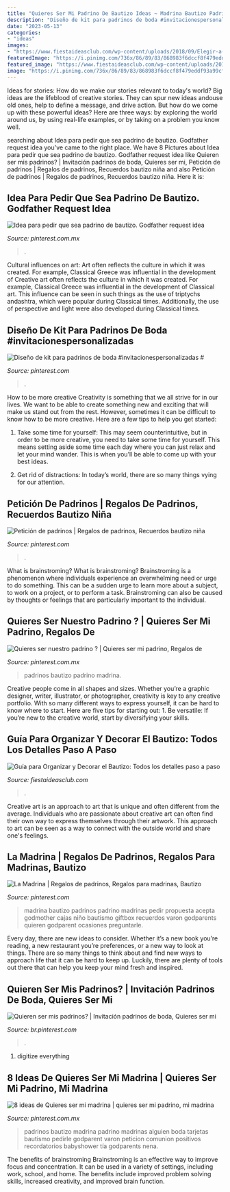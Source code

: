 ```yaml
---
title: "Quieres Ser Mi Padrino De Bautizo Ideas ~ Madrina Bautizo Padrinos Padrino Madrinas Pedir Propuesta Acepta Godmother Cajas Niño Bautismo Giftbox Recuerdos Varon Godparents Quieren Godparent Ocasiones Preguntarle"
description: "Diseño de kit para padrinos de boda #invitacionespersonalizadas #"
date: "2023-05-13"
categories:
- "ideas"
images:
- "https://www.fiestaideasclub.com/wp-content/uploads/2018/09/Elegir-a-los-padrinos-bautizo.jpg"
featuredImage: "https://i.pinimg.com/736x/86/89/83/868983f6dccf8f479eddf93a99cf2b48.jpg"
featured_image: "https://www.fiestaideasclub.com/wp-content/uploads/2018/09/Elegir-a-los-padrinos-bautizo.jpg"
image: "https://i.pinimg.com/736x/86/89/83/868983f6dccf8f479eddf93a99cf2b48.jpg"
---
```



Ideas for stories: How do we make our stories relevant to today's world?
Big ideas are the lifeblood of creative stories. They can spur new ideas andouse old ones, help to define a message, and drive action. But how do we come up with these powerful ideas? Here are three ways: by exploring the world around us, by using real-life examples, or by taking on a problem you know well.

	

		
searching about Idea para pedir que sea padrino de bautizo. Godfather request idea you've came to the right place. We have 8 Pictures about Idea para pedir que sea padrino de bautizo. Godfather request idea like Quieren ser mis padrinos? | Invitación padrinos de boda, Quieres ser mi, Petición de padrinos | Regalos de padrinos, Recuerdos bautizo niña and also Petición de padrinos | Regalos de padrinos, Recuerdos bautizo niña. Here it is:
		
    
## Idea Para Pedir Que Sea Padrino De Bautizo. Godfather Request Idea

<img loading=lazy src="https://i.pinimg.com/236x/d0/35/64/d03564138dc45980d338884c710418a0.jpg?nii=t" onerror="this.onerror=null;this.src='https://tse4.mm.bing.net/th?id=OIP.cqCMmao1K5eX7NMNG_DXjwAAAA&amp;pid=15.1';" alt="Idea para pedir que sea padrino de bautizo. Godfather request idea">

_Source: pinterest.com.mx_

>. 

	

Cultural influences on art: Art often reflects the culture in which it was created. For example, Classical Greece was influential in the development of
Creative art often reflects the culture in which it was created. For example, Classical Greece was influential in the development of Classical art. This influence can be seen in such things as the use of triptychs andashtra, which were popular during Classical times. Additionally, the use of perspective and light were also developed during Classical times.

    
## Diseño De Kit Para Padrinos De Boda #invitacionespersonalizadas #

<img loading=lazy src="https://i.pinimg.com/originals/b6/98/89/b69889f7e8e169ea97569fb767faa647.jpg" onerror="this.onerror=null;this.src='https://tse1.mm.bing.net/th?id=OIP.YTPVbKetxU9HFI75xeVlsgHaFj&amp;pid=15.1';" alt="Diseño de kit para padrinos de boda #invitacionespersonalizadas #">

_Source: pinterest.com_

>. 

	

How to be more creative
Creativity is something that we all strive for in our lives. We want to be able to create something new and exciting that will make us stand out from the rest. However, sometimes it can be difficult to know how to be more creative. Here are a few tips to help you get started:
1. Take some time for yourself: This may seem counterintuitive, but in order to be more creative, you need to take some time for yourself. This means setting aside some time each day where you can just relax and let your mind wander. This is when you’ll be able to come up with your best ideas.

2. Get rid of distractions: In today’s world, there are so many things vying for our attention.

    
## Petición De Padrinos | Regalos De Padrinos, Recuerdos Bautizo Niña

<img loading=lazy src="https://i.pinimg.com/originals/6b/2e/d8/6b2ed87ddb6becdb94ed3c0bcafb5ad9.jpg" onerror="this.onerror=null;this.src='https://tse3.mm.bing.net/th?id=OIP.34orUa40WVUFQTHxx-TMNAHaKB&amp;pid=15.1';" alt="Petición de padrinos | Regalos de padrinos, Recuerdos bautizo niña">

_Source: pinterest.com_

>. 

	

What is brainstroming?
What is brainstroming? Brainstroming is a phenomenon where individuals experience an overwhelming need or urge to do something. This can be a sudden urge to learn more about a subject, to work on a project, or to perform a task. Brainstroming can also be caused by thoughts or feelings that are particularly important to the individual.

    
## Quieres Ser Nuestro Padrino ? | Quieres Ser Mi Padrino, Regalos De

<img loading=lazy src="https://i.pinimg.com/736x/86/89/83/868983f6dccf8f479eddf93a99cf2b48.jpg" onerror="this.onerror=null;this.src='https://tse4.mm.bing.net/th?id=OIP.w-l8A7vw7IDlbt2RbX6Q4QHaFj&amp;pid=15.1';" alt="Quieres ser nuestro padrino ? | Quieres ser mi padrino, Regalos de">

_Source: pinterest.com.mx_

>padrinos bautizo padrino madrina. 

	

Creative people come in all shapes and sizes. Whether you’re a graphic designer, writer, illustrator, or photographer, creativity is key to any creative portfolio. With so many different ways to express yourself, it can be hard to know where to start. Here are five tips for starting out: 1. Be versatile: If you’re new to the creative world, start by diversifying your skills.

    
## Guía Para Organizar Y Decorar El Bautizo: Todos Los Detalles Paso A Paso

<img loading=lazy src="https://www.fiestaideasclub.com/wp-content/uploads/2018/09/Elegir-a-los-padrinos-bautizo.jpg" onerror="this.onerror=null;this.src='https://tse1.mm.bing.net/th?id=OIP.M9yIVPKfdlLY36vidLmOgAHaJ4&amp;pid=15.1';" alt="Guía para Organizar y Decorar el Bautizo: Todos los detalles paso a paso">

_Source: fiestaideasclub.com_

>. 

	

Creative art is an approach to art that is unique and often different from the average. Individuals who are passionate about creative art can often find their own way to express themselves through their artwork. This approach to art can be seen as a way to connect with the outside world and share one's feelings.

    
## La Madrina | Regalos De Padrinos, Regalos Para Madrinas, Bautizo

<img loading=lazy src="https://i.pinimg.com/originals/68/f3/56/68f35601be9cf0cff977113c9a36d25f.jpg" onerror="this.onerror=null;this.src='https://tse1.mm.bing.net/th?id=OIP.5CSLKzoNbrKraMQ1rnF_JwHaFG&amp;pid=15.1';" alt="La Madrina | Regalos de padrinos, Regalos para madrinas, Bautizo">

_Source: pinterest.com_

>madrina bautizo padrinos padrino madrinas pedir propuesta acepta godmother cajas niño bautismo giftbox recuerdos varon godparents quieren godparent ocasiones preguntarle. 

	

Every day, there are new ideas to consider. Whether it’s a new book you’re reading, a new restaurant you’re preferences, or a new way to look at things. There are so many things to think about and find new ways to approach life that it can be hard to keep up. Luckily, there are plenty of tools out there that can help you keep your mind fresh and inspired.

    
## Quieren Ser Mis Padrinos? | Invitación Padrinos De Boda, Quieres Ser Mi

<img loading=lazy src="https://i.pinimg.com/736x/ee/21/e0/ee21e06860683d586666bbb54f595ce0.jpg" onerror="this.onerror=null;this.src='https://tse1.mm.bing.net/th?id=OIP.eDdNN5xYfcnDZy5rppW9cQHaJ4&amp;pid=15.1';" alt="Quieren ser mis padrinos? | Invitación padrinos de boda, Quieres ser mi">

_Source: br.pinterest.com_

>. 

	

1. digitize everything

    
## 8 Ideas De Quieres Ser Mi Madrina | Quieres Ser Mi Padrino, Mi Madrina

<img loading=lazy src="https://i.pinimg.com/236x/a1/53/cb/a153cbb64090648ffcb339f5cf043e1e.jpg" onerror="this.onerror=null;this.src='https://tse4.mm.bing.net/th?id=OIP.WoJJ4e9oLT2Fk5TOCtT6tgAAAA&amp;pid=15.1';" alt="8 ideas de Quieres ser mi madrina | quieres ser mi padrino, mi madrina">

_Source: pinterest.com.mx_

>padrinos bautizo madrina padrino madrinas alguien boda tarjetas bautismo pedirle godparent varon peticion comunion positivos recordatorios babyshower tía godparents nena. 

	

The benefits of brainstroming
Brainstroming is an effective way to improve focus and concentration. It can be used in a variety of settings, including work, school, and home. The benefits include improved problem solving skills, increased creativity, and improved brain function.

